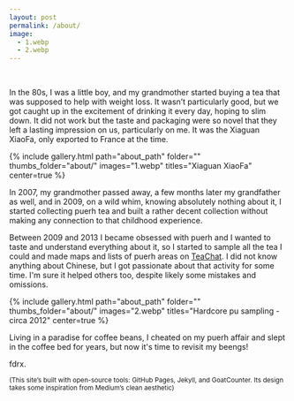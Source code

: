 ```yaml
---
layout: post
permalink: /about/
image:
  - 1.webp
  - 2.webp
---
```


<br>

<p>
In the 80s, I was a little boy, and my grandmother started buying a tea that was supposed to help with weight loss. It wasn’t particularly good, but we got caught up in the excitement of drinking it every day, hoping to slim down. It did not work but the taste and packaging were so novel that they left a lasting impression on us, particularly on me. It was the Xiaguan XiaoFa, only exported to France at the time.
</p>

<!-- XIAGUAN TUO -->
{% include gallery.html 
path="about_path"
folder="" 
thumbs_folder="about/" 
images="1.webp" 
titles="Xiaguan XiaoFa"
center=true
%}

<p>
    In 2007, my grandmother passed away, a few months later my grandfather as well, and in 2009, on a wild whim, knowing absolutely nothing about it, I started collecting puerh tea and built a rather decent collection without making any connection to that childhood experience.
</p>

<p>
    Between 2009 and 2013 I became obsessed with puerh and I wanted to taste and understand everything about it, so I started to sample all the tea I could and made maps and lists of puerh areas on <a href="https://www.teachat.com/viewtopic.php?t=17948" target="_blank" rel="noopener noreferrer nofollow">TeaChat</a>. I did not know anything about Chinese, but I got passionate about that activity for some time. I'm sure it helped others too, despite likely some mistakes and omissions. 
</p>

<!-- SAMPLING PUERH -->
{% include gallery.html 
path="about_path"
folder="" 
thumbs_folder="about/" 
images="2.webp" 
titles="Hardcore pu sampling - circa 2012"
center=true
%}

<p>
    Living in a paradise for coffee beans, I cheated on my puerh affair and slept in the coffee bed for years, but now it's time to revisit my beengs!
</p>

<p>
    fdrx.
</p>

<p>
    <small>(This site’s built with open-source tools: GitHub Pages, Jekyll, and GoatCounter. Its design takes some inspiration from Medium’s clean aesthetic)</small>
</p>
